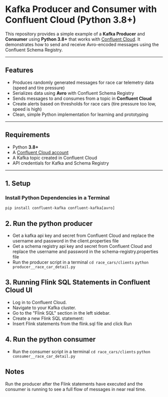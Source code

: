 # Kafka Producer and Consumer with Confluent Cloud (Python 3.8+)

This repository provides a simple example of a **Kafka Producer** and **Consumer** using **Python 3.8+** that works with [Confluent Cloud](https://www.confluent.io/confluent-cloud/). It demonstrates how to send and receive Avro-encoded messages using the Confluent Schema Registry.

---

## Features

- Produces randomly generated messages for race car telemetry data (speed and tire pressure)
- Serializes data using **Avro** with Confluent Schema Registry
- Sends messages to and consumes from a topic in **Confluent Cloud**
- Create alerts based on thresholds for race cars (tire pressure too low, speed is high)
- Clean, simple Python implementation for learning and prototyping

---

## Requirements

- Python **3.8+**
- A [Confluent Cloud account](https://www.confluent.io/confluent-cloud/)
- A Kafka topic created in Confluent Cloud
- API credentials for Kafka and Schema Registry

---

## 1. Setup

### Install Python Dependencies in a Terminal

```pip install confluent-kafka confluent-kafka[avro]```


## 2. Run the python producer
- Get a kafka api key and secret from Confluent Cloud and replace the username and password in the client.properties file
- Get a schema registry api key and secret from Confluent Cloud and replace the username and password in the schema-registry.properties file
- Run the producer script in a terminal
```cd race_cars/clients```
```python producer__race_car_detail.py```


## 3. Running Flink SQL Statements in Confluent Cloud UI
- Log in to Confluent Cloud.
- Navigate to your Kafka cluster.
- Go to the "Flink SQL" section in the left sidebar.
- Create a new Flink SQL statement:
- Insert Flink statements from the flink.sql file and click Run


## 4. Run the python consumer
- Run the consumer script in a terminal
```cd race_cars/clients```
```python consumer__race_car_detail.py```


## Notes
Run the producer after the Flink statements have executed and the consumer is running to see a full flow of messages in near real time. 
